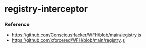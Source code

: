 registry-interceptor
====================
### Reference
- https://github.com/ConsciousHacker/WFH/blob/main/registry.js
- https://github.com/xforcered/WFH/blob/main/registry.js
